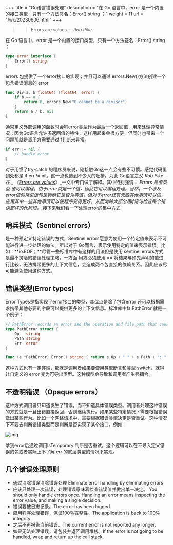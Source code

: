 +++
title = "Go语言错误处理"
description = "在 Go 语言中，error 是一个内置的接口类型，只有一个方法签名：Error() string ；"
weight = 11
url = "/wx/20230606.html"
+++

> > Errors are values -- _Rob Pike_

在 Go 语言中，error 是一个内置的接口类型，只有一个方法签名：Error() string ；
```go
type error interface {
	Error() string
}
```
errors 包提供了一个error接口的实现；并且可以通过 errors.New()方法创建一个包含错误消息的 error
```go
func Div(a, b float64) (float64, error) {
	if b == 0 {
		return 0, errors.New("0 cannot be a divisor")
	}
	return a / b, nil
}
```
通常定义外部调用的函数时会吧error类型作为最后一个返回值，用来处理异常情况；因为Go语言允许多返回值的特性，这样用起来会很方便。但同时也带来一个问题那就是调用方需要通过if判断来异常。
```go
if err != nil {
    // handle error
}
```
对于用惯了try-catch 的程序员来说，刚接触Go这一点会有些不习惯。感觉代码里到处都是 if err != nil。这一点也遭到不少人的吐槽。为此 Go语言之父 _Rob Pike _在 _ 《_[_Errors are values_](https://go.dev/blog/errors-are-values)_》_一文中专门做了解释。其中特别强调： _Errors 是值类型 值可以编程，由于error就是一个值，因此它可以编程处理。当然，一个涉及error值的常见语句是判断它是否为零值，但对于error还有无数其他事情可以做，应用其中一些其他事情可以使程序变得更好，从而消除大部分用if语句检查每个错误那样的代码段。_
接下来我们看一下处理error的集中方式
## 哨兵模式（Sentinel errors）
是一种预定义特定错误的方式，Sentinel errors愿意为使用一个特定值来表示不可能进行进一步处理的做法。所以对于 Go而言，表示使用特定的值来表示错误。比如：**io.EOF；**尽管一些标准库中有这样的用法但是使用 sentinel errors方式是最不灵活的错误处理策略，一方面 用方必须使用 == 将结果与预先声明的值进行比较，无法携带更多的上下文信息，会造成两个包直接的依赖关系。因此应该尽可能避免使用这种方式。


## 错误类型(Error types)
Error Types是指实现了error接口的类型，其优点是除了包含error 还可以根据需求携带其他必要的字段可以提供更多的上下文信息。标准库中fs.PathError 就是一个例子：
```go
// PathError records an error and the operation and file path that caused it.
type PathError struct {
	Op   string
	Path string
	Err  error
}

func (e *PathError) Error() string { return e.Op + " " + e.Path + ": " + e.Err.Error() }

```
这种方式也有一定弊端，那就是调用者如果要使用类型断言和类型 switch，就得让自定义的 error 变为可导出类型。这种模型会导致和调用者产生强耦合。
## 不透明错误 （Opaque errors）
这种方式调用者只知道发生了错误，而不知道具体错误类型。调用者处理这种错误的方式就是一旦出错直接返回，否则继续执行。如果某些特定情况下需要根据错误做出某些行为。比如一个网络请求中，需要根据错误类型决定是否重试。这种情况下不要去判断错误类型而是判断是否实现了某个接口。例如：

![img](/img/wx/20230608085528.png)

拿到error后通过调用IsTemporary 判断是否重试。这个逻辑可以在不导入定义错误的包或者实际上不了解 err 的底层类型的情况下实现。
## 几个错误处理原则

- 通过消除错误消除错误处理 Eliminate error handling by eliminating errors
- 应该只处理一次错误，处理错误意味着检查错误值并做出单一决定。 You should only handle errors once. Handling an error means inspecting the error value, and making a single decision.
- 错误要被日志记录。The error has been logged.
- 应用程序处理错误，保证100%完整性。The application is back to 100% integrity
- 之后不再报告当前错误。The current error is not reported any longer.
- 如果无法处理错误，请包装并返回调用堆栈。If the error is not going to be handled, wrap and return up the call stack.

